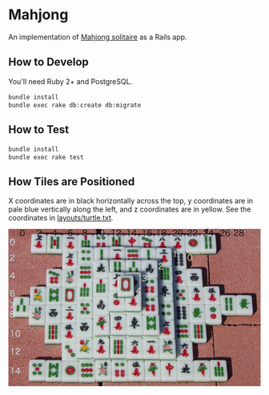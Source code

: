 # Mahjong

An implementation of [Mahjong solitaire](https://en.wikipedia.org/wiki/Mahjong_solitaire) as a Rails app.

## How to Develop

You'll need Ruby 2+ and PostgreSQL.

    bundle install
    bundle exec rake db:create db:migrate

## How to Test

    bundle install
    bundle exec rake test

## How Tiles are Positioned

X coordinates are in black horizontally across the top, y coordinates are in pale blue vertically along the left, and z coordinates are in yellow. See the coordinates in [layouts/turtle.txt](layouts/turtle.txt).

![Tile position diagram](https://raw.githubusercontent.com/cheshire137/Mahjong/master/tile-diagram.png)
